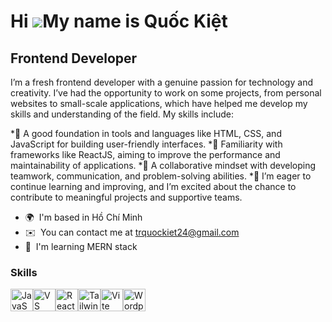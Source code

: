 Hi ![](https://user-images.githubusercontent.com/18350557/176309783-0785949b-9127-417c-8b55-ab5a4333674e.gif)My name is Quốc Kiệt
=================================================================================================================================

Frontend Developer
------------------

I’m a fresh frontend developer with a genuine passion for technology and creativity. I’ve had the opportunity to work on some projects, from personal websites to small-scale applications, which have helped me develop my skills and understanding of the field. My skills include:

*📑 A good foundation in tools and languages like HTML, CSS, and JavaScript for building user-friendly interfaces. 
*📑 Familiarity with frameworks like ReactJS, aiming to improve the performance and maintainability of applications. 
*📑 A collaborative mindset with developing teamwork, communication, and problem-solving abilities. 
*📑 I’m eager to continue learning and improving, and I’m excited about the chance to contribute to meaningful projects and supportive teams.

* 🌍  I'm based in Hồ Chí Minh
* ✉️  You can contact me at [trquockiet24@gmail.com](mailto:trquockiet24@gmail.com)
* 🧠  I'm learning MERN stack

### Skills


<p align="left">
<a href="https://developer.mozilla.org/en-US/docs/Web/JavaScript" target="_blank" rel="noreferrer"><img src="https://raw.githubusercontent.com/danielcranney/readme-generator/main/public/icons/skills/javascript-colored.svg" width="36" height="36" alt="JavaScript" /></a><a href="https://code.visualstudio.com/" target="_blank" rel="noreferrer"><img src="https://raw.githubusercontent.com/danielcranney/readme-generator/main/public/icons/skills/visualstudiocode.svg" width="36" height="36" alt="VS Code" /></a><a href="https://reactjs.org/" target="_blank" rel="noreferrer"><img src="https://raw.githubusercontent.com/danielcranney/readme-generator/main/public/icons/skills/react-colored.svg" width="36" height="36" alt="React" /></a><a href="https://tailwindcss.com/" target="_blank" rel="noreferrer"><img src="https://raw.githubusercontent.com/danielcranney/readme-generator/main/public/icons/skills/tailwindcss-colored.svg" width="36" height="36" alt="TailwindCSS" /></a><a href="https://vitejs.dev/" target="_blank" rel="noreferrer"><img src="https://raw.githubusercontent.com/danielcranney/readme-generator/main/public/icons/skills/vite-colored.svg" width="36" height="36" alt="Vite" /></a><a href="https://wordpress.com" target="_blank" rel="noreferrer"><img src="https://raw.githubusercontent.com/danielcranney/readme-generator/main/public/icons/skills/wordpress-colored.svg" width="36" height="36" alt="Wordpress" /></a>
</p>
